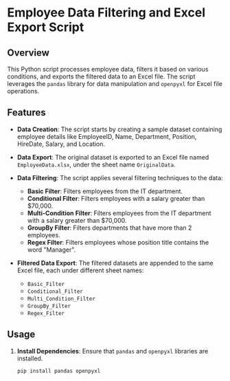 # Employee Data Filtering and Excel Export Script

## Overview

This Python script processes employee data, filters it based on various conditions, and exports the filtered data to an Excel file. The script leverages the `pandas` library for data manipulation and `openpyxl` for Excel file operations.

## Features

- **Data Creation**: The script starts by creating a sample dataset containing employee details like EmployeeID, Name, Department, Position, HireDate, Salary, and Location.
  
- **Data Export**: The original dataset is exported to an Excel file named `EmployeeData.xlsx`, under the sheet name `OriginalData`.

- **Data Filtering**: The script applies several filtering techniques to the data:
  - **Basic Filter**: Filters employees from the IT department.
  - **Conditional Filter**: Filters employees with a salary greater than $70,000.
  - **Multi-Condition Filter**: Filters employees from the IT department with a salary greater than $70,000.
  - **GroupBy Filter**: Filters departments that have more than 2 employees.
  - **Regex Filter**: Filters employees whose position title contains the word "Manager".

- **Filtered Data Export**: The filtered datasets are appended to the same Excel file, each under different sheet names:
  - `Basic_Filter`
  - `Conditional_Filter`
  - `Multi_Condition_Filter`
  - `GroupBy_Filter`
  - `Regex_Filter`

## Usage

1. **Install Dependencies**: Ensure that `pandas` and `openpyxl` libraries are installed.
   ```bash
   pip install pandas openpyxl
